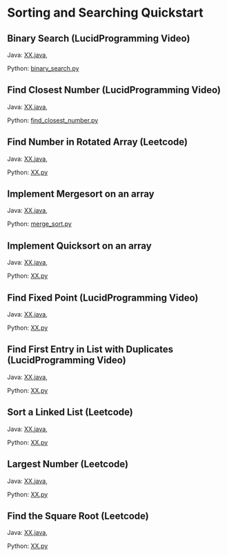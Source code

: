 # Sorting and Searching Quickstart

## Binary Search (LucidProgramming Video)
Java: [XX.java](https://github.com/samgh/6-Weeks-to-Interview-Ready/blob/master/quickstart_guides/sorting_searching/java/XX.java),

Python: [binary_search.py](https://github.com/samgh/6-Weeks-to-Interview-Ready/blob/master/quickstart_guides/sorting_searching/python/binary_search.py)

## Find Closest Number (LucidProgramming Video)
Java: [XX.java](https://github.com/samgh/6-Weeks-to-Interview-Ready/blob/master/quickstart_guides/sorting_searching/java/XX.java),

Python: [find_closest_number.py](https://github.com/samgh/6-Weeks-to-Interview-Ready/blob/master/quickstart_guides/sorting_searching/python/find_closest_number.py)

## Find Number in Rotated Array (Leetcode)
Java: [XX.java](https://github.com/samgh/6-Weeks-to-Interview-Ready/blob/master/quickstart_guides/sorting_searching/java/XX.java),

Python: [XX.py](https://github.com/samgh/6-Weeks-to-Interview-Ready/blob/master/quickstart_guides/sorting_searching/python/XX.py)

## Implement Mergesort on an array
Java: [XX.java](https://github.com/samgh/6-Weeks-to-Interview-Ready/blob/master/quickstart_guides/sorting_searching/java/XX.java),

Python: [merge_sort.py](https://github.com/samgh/6-Weeks-to-Interview-Ready/blob/master/quickstart_guides/sorting_searching/python/merge_sort.py)

## Implement Quicksort on an array
Java: [XX.java](https://github.com/samgh/6-Weeks-to-Interview-Ready/blob/master/quickstart_guides/sorting_searching/java/XX.java),

Python: [XX.py](https://github.com/samgh/6-Weeks-to-Interview-Ready/blob/master/quickstart_guides/sorting_searching/python/XX.py)

## Find Fixed Point (LucidProgramming Video)
Java: [XX.java](https://github.com/samgh/6-Weeks-to-Interview-Ready/blob/master/quickstart_guides/sorting_searching/java/XX.java),

Python: [XX.py](https://github.com/samgh/6-Weeks-to-Interview-Ready/blob/master/quickstart_guides/sorting_searching/python/XX.py)

## Find First Entry in List with Duplicates (LucidProgramming Video)
Java: [XX.java](https://github.com/samgh/6-Weeks-to-Interview-Ready/blob/master/quickstart_guides/sorting_searching/java/XX.java),

Python: [XX.py](https://github.com/samgh/6-Weeks-to-Interview-Ready/blob/master/quickstart_guides/sorting_searching/python/XX.py)

## Sort a Linked List (Leetcode)
Java: [XX.java](https://github.com/samgh/6-Weeks-to-Interview-Ready/blob/master/quickstart_guides/sorting_searching/java/XX.java),

Python: [XX.py](https://github.com/samgh/6-Weeks-to-Interview-Ready/blob/master/quickstart_guides/sorting_searching/python/XX.py)

## Largest Number (Leetcode)
Java: [XX.java](https://github.com/samgh/6-Weeks-to-Interview-Ready/blob/master/quickstart_guides/sorting_searching/java/XX.java),

Python: [XX.py](https://github.com/samgh/6-Weeks-to-Interview-Ready/blob/master/quickstart_guides/sorting_searching/python/XX.py)

## Find the Square Root (Leetcode)
Java: [XX.java](https://github.com/samgh/6-Weeks-to-Interview-Ready/blob/master/quickstart_guides/sorting_searching/java/XX.java),

Python: [XX.py](https://github.com/samgh/6-Weeks-to-Interview-Ready/blob/master/quickstart_guides/sorting_searching/python/XX.py)